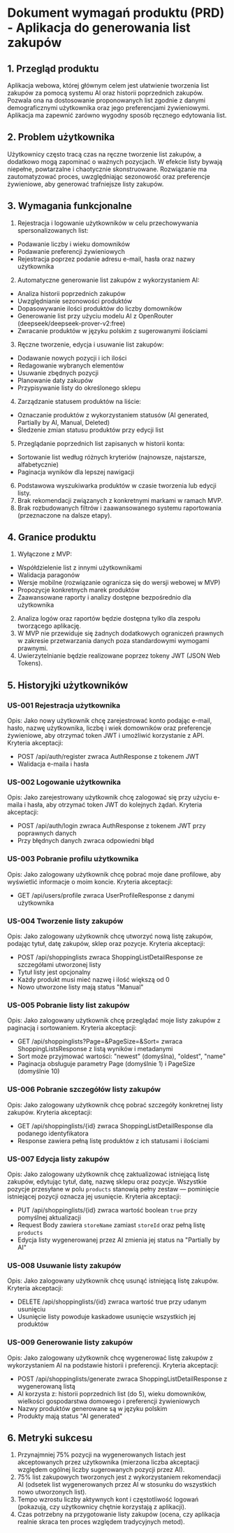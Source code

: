# Dokument wymagań produktu (PRD) - Aplikacja do generowania list zakupów

## 1. Przegląd produktu

Aplikacja webowa, której głównym celem jest ułatwienie tworzenia list zakupów za pomocą systemu AI oraz historii poprzednich zakupów. Pozwala ona na dostosowanie proponowanych list zgodnie z danymi demograficznymi użytkownika oraz jego preferencjami żywieniowymi. Aplikacja ma zapewnić zarówno wygodny sposób ręcznego edytowania list.

## 2. Problem użytkownika

Użytkownicy często tracą czas na ręczne tworzenie list zakupów, a dodatkowo mogą zapominać o ważnych pozycjach. W efekcie listy bywają niepełne, powtarzalne i chaotycznie skonstruowane. Rozwiązanie ma zautomatyzować proces, uwzględniając sezonowość oraz preferencje żywieniowe, aby generować trafniejsze listy zakupów.

## 3. Wymagania funkcjonalne

1. Rejestracja i logowanie użytkowników w celu przechowywania spersonalizowanych list:
  - Podawanie liczby i wieku domowników
  - Podawanie preferencji żywieniowych
  - Rejestracja poprzez podanie adresu e-mail, hasła oraz nazwy użytkownika
2. Automatyczne generowanie list zakupów z wykorzystaniem AI:
  - Analiza historii poprzednich zakupów
  - Uwzględnianie sezonowości produktów
  - Dopasowywanie ilości produktów do liczby domowników
  - Generowanie list przy użyciu modelu AI z OpenRouter (deepseek/deepseek-prover-v2:free)
  - Zwracanie produktów w języku polskim z sugerowanymi ilościami
3. Ręczne tworzenie, edycja i usuwanie list zakupów:
  - Dodawanie nowych pozycji i ich ilości
  - Redagowanie wybranych elementów
  - Usuwanie zbędnych pozycji
  - Planowanie daty zakupów
  - Przypisywanie listy do określonego sklepu
4. Zarządzanie statusem produktów na liście:
  - Oznaczanie produktów z wykorzystaniem statusów (AI generated, Partially by AI, Manual, Deleted)
  - Śledzenie zmian statusu produktów przy edycji list
5. Przeglądanie poprzednich list zapisanych w historii konta:
  - Sortowanie list według różnych kryteriów (najnowsze, najstarsze, alfabetycznie)
  - Paginacja wyników dla lepszej nawigacji
6. Podstawowa wyszukiwarka produktów w czasie tworzenia lub edycji listy.
7. Brak rekomendacji związanych z konkretnymi markami w ramach MVP.
8. Brak rozbudowanych filtrów i zaawansowanego systemu raportowania (przeznaczone na dalsze etapy).

## 4. Granice produktu

1. Wyłączone z MVP:
  - Współdzielenie list z innymi użytkownikami
  - Walidacja paragonów
  - Wersje mobilne (rozwiązanie ogranicza się do wersji webowej w MVP)
  - Propozycje konkretnych marek produktów
  - Zaawansowane raporty i analizy dostępne bezpośrednio dla użytkownika
2. Analiza logów oraz raportów będzie dostępna tylko dla zespołu tworzącego aplikację.
3. W MVP nie przewiduje się żadnych dodatkowych ograniczeń prawnych w zakresie przetwarzania danych poza standardowymi wymogami prawnymi.
4. Uwierzytelnianie będzie realizowane poprzez tokeny JWT (JSON Web Tokens).

## 5. Historyjki użytkowników

### US-001 Rejestracja użytkownika
Opis: Jako nowy użytkownik chcę zarejestrować konto podając e-mail, hasło, nazwę użytkownika, liczbę i wiek domowników oraz preferencje żywieniowe, aby otrzymać token JWT i umożliwić korzystanie z API.
Kryteria akceptacji:
- POST /api/auth/register zwraca AuthResponse z tokenem JWT
- Walidacja e-maila i hasła

### US-002 Logowanie użytkownika
Opis: Jako zarejestrowany użytkownik chcę zalogować się przy użyciu e-maila i hasła, aby otrzymać token JWT do kolejnych żądań.
Kryteria akceptacji:
- POST /api/auth/login zwraca AuthResponse z tokenem JWT przy poprawnych danych
- Przy błędnych danych zwraca odpowiedni błąd

### US-003 Pobranie profilu użytkownika
Opis: Jako zalogowany użytkownik chcę pobrać moje dane profilowe, aby wyświetlić informacje o moim koncie.
Kryteria akceptacji:
- GET /api/users/profile zwraca UserProfileResponse z danymi użytkownika

### US-004 Tworzenie listy zakupów
Opis: Jako zalogowany użytkownik chcę utworzyć nową listę zakupów, podając tytuł, datę zakupów, sklep oraz pozycje.
Kryteria akceptacji:
- POST /api/shoppinglists zwraca ShoppingListDetailResponse ze szczegółami utworzonej listy
- Tytuł listy jest opcjonalny
- Każdy produkt musi mieć nazwę i ilość większą od 0
- Nowo utworzone listy mają status "Manual"

### US-005 Pobranie listy list zakupów
Opis: Jako zalogowany użytkownik chcę przeglądać moje listy zakupów z paginacją i sortowaniem.
Kryteria akceptacji:
- GET /api/shoppinglists?Page=&PageSize=&Sort= zwraca ShoppingListsResponse z listą wyników i metadanymi
- Sort może przyjmować wartości: "newest" (domyślna), "oldest", "name"
- Paginacja obsługuje parametry Page (domyślnie 1) i PageSize (domyślnie 10)

### US-006 Pobranie szczegółów listy zakupów
Opis: Jako zalogowany użytkownik chcę pobrać szczegóły konkretnej listy zakupów.
Kryteria akceptacji:
- GET /api/shoppinglists/{id} zwraca ShoppingListDetailResponse dla podanego identyfikatora
- Response zawiera pełną listę produktów z ich statusami i ilościami

### US-007 Edycja listy zakupów
Opis: Jako zalogowany użytkownik chcę zaktualizować istniejącą listę zakupów, edytując tytuł, datę, nazwę sklepu oraz pozycje. Wszystkie pozycje przesyłane w polu `products` stanowią pełny zestaw — pominięcie istniejącej pozycji oznacza jej usunięcie.
Kryteria akceptacji:
- PUT /api/shoppinglists/{id} zwraca wartość boolean `true` przy pomyślnej aktualizacji
- Request Body zawiera `storeName` zamiast `storeId` oraz pełną listę `products`
- Edycja listy wygenerowanej przez AI zmienia jej status na "Partially by AI"

### US-008 Usuwanie listy zakupów
Opis: Jako zalogowany użytkownik chcę usunąć istniejącą listę zakupów.
Kryteria akceptacji:
- DELETE /api/shoppinglists/{id} zwraca wartość true przy udanym usunięciu
- Usunięcie listy powoduje kaskadowe usunięcie wszystkich jej produktów

### US-009 Generowanie listy zakupów
Opis: Jako zalogowany użytkownik chcę wygenerować listę zakupów z wykorzystaniem AI na podstawie historii i preferencji.
Kryteria akceptacji:
- POST /api/shoppinglists/generate zwraca ShoppingListDetailResponse z wygenerowaną listą
- AI korzysta z: historii poprzednich list (do 5), wieku domowników, wielkości gospodarstwa domowego i preferencji żywieniowych
- Nazwy produktów generowane są w języku polskim
- Produkty mają status "AI generated"

## 6. Metryki sukcesu

1. Przynajmniej 75% pozycji na wygenerowanych listach jest akceptowanych przez użytkownika (mierzona liczba akceptacji względem ogólnej liczby sugerowanych pozycji przez AI).
2. 75% list zakupowych tworzonych jest z wykorzystaniem rekomendacji AI (odsetek list wygenerowanych przez AI w stosunku do wszystkich nowo utworzonych list).
3. Tempo wzrostu liczby aktywnych kont i częstotliwość logowań (pokazują, czy użytkownicy chętnie korzystają z aplikacji).
4. Czas potrzebny na przygotowanie listy zakupów (ocena, czy aplikacja realnie skraca ten proces względem tradycyjnych metod).
